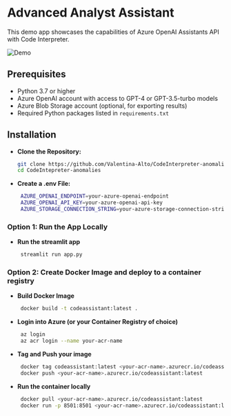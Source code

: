 # Advanced Analyst Assistant

This demo app showcases the capabilities of Azure OpenAI Assistants API with Code Interpreter.

![Demo](c:\Users\vaalt\Downloads\ezgif-5-697c67b237.gif)

## Prerequisites

- Python 3.7 or higher
- Azure OpenAI account with access to GPT-4 or GPT-3.5-turbo models
- Azure Blob Storage account (optional, for exporting results)
- Required Python packages listed in `requirements.txt`

## Installation

- **Clone the Repository:**

   ```bash
   git clone https://github.com/Valentina-Alto/CodeInterpreter-anomalies.git
   cd CodeIntepreter-anomalies
   ```

- **Create a .env File:**

   ```bash
    AZURE_OPENAI_ENDPOINT=your-azure-openai-endpoint
    AZURE_OPENAI_API_KEY=your-azure-openai-api-key
    AZURE_STORAGE_CONNECTION_STRING=your-azure-storage-connection-string 
    ```

### Option 1: Run the App Locally

- **Run the streamlit app**
   ```bash
    streamlit run app.py
    ```


### Option 2: Create Docker Image and deploy to a container registry

- **Build Docker Image**
   ```bash
    docker build -t codeassistant:latest .
    ```
- **Login into Azure (or your Container Registry of choice)**
   ```bash
    az login
    az acr login --name your-acr-name
    ```
- **Tag and Push your image**
   ```bash
    docker tag codeassistant:latest <your-acr-name>.azurecr.io/codeassistant:latest
    docker push <your-acr-name>.azurecr.io/codeassistant:latest
    ```

- **Run the container locally**
   ```bash
    docker pull <your-acr-name>.azurecr.io/codeassistant:latest
    docker run -p 8501:8501 <your-acr-name>.azurecr.io/codeassistant:latest
    ```